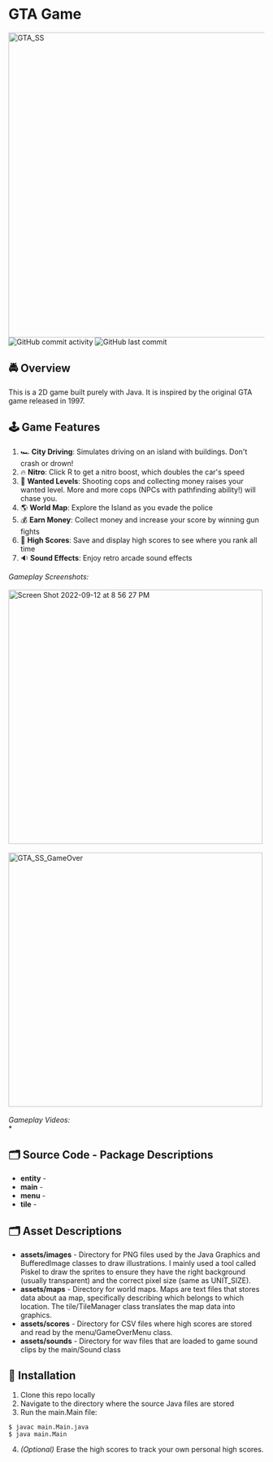 # GTA Game
<img width="600" alt="GTA_SS" src="https://user-images.githubusercontent.com/31792170/189803612-b4cafcb6-f92b-48d2-bdde-041f7f20bad4.png">
<img alt="GitHub commit activity" src="https://img.shields.io/github/commit-activity/m/aaroncorona/GTA-Game">
<img alt="GitHub last commit" src="https://img.shields.io/github/last-commit/aaroncorona/GTA-Game">


## 🚔 Overview
This is a 2D game built purely with Java. It is inspired by the original GTA game released in 1997.


## 🕹️ Game Features
1. 🏎️ **City Driving**: Simulates driving on an island with buildings. Don't crash or drown! 
3. 🔥 **Nitro**: Click R to get a nitro boost, which doubles the car's speed 
4. 🚨 **Wanted Levels**: Shooting cops and collecting money raises your wanted level. More and more cops (NPCs with pathfinding ability!) will chase you.
5. 🌎 **World Map**: Explore the Island as you evade the police
6. 💰 **Earn Money**: Collect money and increase your score by winning gun fights
7. 🥇 **High Scores**: Save and display high scores to see where you rank all time
8. 🔉 **Sound Effects**: Enjoy retro arcade sound effects


*Gameplay Screenshots:*
<br>
<br>
<img width="500" alt="Screen Shot 2022-09-12 at 8 56 27 PM" src="https://user-images.githubusercontent.com/31792170/189804128-78285f81-6533-4e4d-96ce-6385b01cdc3f.png">
<br>
<br>
<img width="500" alt="GTA_SS_GameOver" src="https://user-images.githubusercontent.com/31792170/189803672-992e5aa7-ef17-4b02-87a4-774d99542032.png">
<br>
<br>
*Gameplay Videos:*
<br>
* 
<br>


## 🗂️ Source Code - Package Descriptions
* **entity** -
* **main** - 
* **menu** - 
* **tile** - 

## 🗂️ Asset Descriptions
* **assets/images** - Directory for PNG files used by the Java Graphics and BufferedImage classes to draw illustrations. I mainly used a tool called Piskel to draw the sprites to ensure they have the right background (usually transparent) and the correct pixel size (same as UNIT_SIZE).
* **assets/maps** - Directory for world maps. Maps are text files that stores data about aa map, specifically describing which belongs to which location.  The tile/TileManager class translates the map data into graphics.
* **assets/scores** - Directory for CSV files where high scores are stored and read by the menu/GameOverMenu class.
* **assets/sounds** - Directory for wav files that are loaded to game sound clips by the main/Sound class


## 🚀 Installation
1. Clone this repo locally 
2. Navigate to the directory where the source Java files are stored
3. Run the main.Main file:
```
$ javac main.Main.java
$ java main.Main
```
4. *(Optional)* Erase the high scores to track your own personal high scores.

